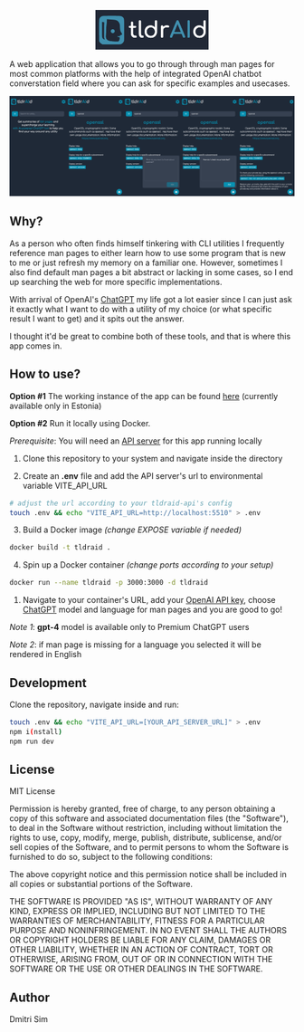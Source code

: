 <p align="center">
  <img width="200" src="/public/readme-logo.png" alt="app-logo" />
</p>

A web application that allows you to go through through man pages for most common platforms with the help of integrated OpenAI chatbot converstation field where you can ask for specific examples and usecases.

<img src="/public/tldraid-demo.png" alt="app-logo" />

## Why?

As a person who often finds himself tinkering with CLI utilities I frequently reference man pages to either learn how to use some program that is new to me or just refresh my memory on a familiar one. However, sometimes I also find default man pages a bit abstract or lacking in some cases, so I end up searching the web for more specific implementations.

With arrival of OpenAI's [ChatGPT](https://chat.openai.com/auth/login) my life got a lot easier since I can just ask it exactly what I want to do with a utility of my choice (or what specific result I want to get) and it spits out the answer.

I thought it'd be great to combine both of these tools, and that is where this app comes in.

## How to use?

**Option #1**
The working instance of the app can be found [here]("https://tldraid.simlabs.dev) (currently available only in Estonia)

**Option #2**
Run it locally using Docker.

_Prerequisite_:
You will need an [API server](https://gitlab.com/dsim/tldraid-api) for this app running locally

1. Clone this repository to your system and navigate inside the directory

2. Create an **.env** file and add the API server's url to environmental variable VITE_API_URL

```sh
# adjust the url according to your tldraid-api's config
touch .env && echo "VITE_API_URL=http://localhost:5510" > .env
```

3. Build a Docker image _(change EXPOSE variable if needed)_

```sh
docker build -t tldraid .
```

4. Spin up a Docker container _(change ports according to your setup)_

```sh
docker run --name tldraid -p 3000:3000 -d tldraid
```

1. Navigate to your container's URL, add your [OpenAI API key](https://platform.openai.com/account/api-keys), choose [ChatGPT](https://platform.openai.com/docs/guides/gpt) model</a> and language for man pages and you are good to go!

_Note 1_: **gpt-4** model is available only to Premium ChatGPT users

_Note 2_: if man page is missing for a language you selected it will be rendered in English

## Development

Clone the repository, navigate inside and run:

```sh
touch .env && echo "VITE_API_URL=[YOUR_API_SERVER_URL]" > .env
npm i(nstall)
npm run dev
```

## License

MIT License

Permission is hereby granted, free of charge, to any person obtaining a copy
of this software and associated documentation files (the "Software"), to deal
in the Software without restriction, including without limitation the rights
to use, copy, modify, merge, publish, distribute, sublicense, and/or sell
copies of the Software, and to permit persons to whom the Software is
furnished to do so, subject to the following conditions:

The above copyright notice and this permission notice shall be included in all
copies or substantial portions of the Software.

THE SOFTWARE IS PROVIDED "AS IS", WITHOUT WARRANTY OF ANY KIND, EXPRESS OR
IMPLIED, INCLUDING BUT NOT LIMITED TO THE WARRANTIES OF MERCHANTABILITY,
FITNESS FOR A PARTICULAR PURPOSE AND NONINFRINGEMENT. IN NO EVENT SHALL THE
AUTHORS OR COPYRIGHT HOLDERS BE LIABLE FOR ANY CLAIM, DAMAGES OR OTHER
LIABILITY, WHETHER IN AN ACTION OF CONTRACT, TORT OR OTHERWISE, ARISING FROM,
OUT OF OR IN CONNECTION WITH THE SOFTWARE OR THE USE OR OTHER DEALINGS IN THE
SOFTWARE.

## Author

Dmitri Sim
